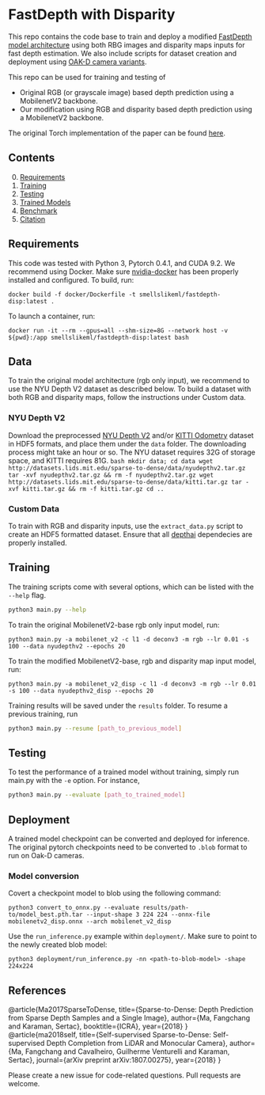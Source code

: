 FastDepth with Disparity 
============================

This repo contains the code base to train and deploy a modified [FastDepth model architecture](https://arxiv.org/pdf/1709.07492.pdf) using both RBG images and disparity maps inputs for fast depth estimation. We also include scripts for dataset creation and deployment using [OAK-D camera variants](https://shop.luxonis.com/products/oak-d). 

This repo can be used for training and testing of
- Original RGB (or grayscale image) based depth prediction using a MobilenetV2 backbone.
- Our modification using RGB and disparity based depth prediction using a MobilenetV2 backbone.

The original Torch implementation of the paper can be found [here](https://github.com/fangchangma/sparse-to-dense).

## Contents
0. [Requirements](#requirements)
0. [Training](#training)
0. [Testing](#testing)
0. [Trained Models](#trained-models)
0. [Benchmark](#benchmark)
0. [Citation](#citation)

## Requirements
This code was tested with Python 3, Pytorch 0.4.1, and CUDA 9.2.
We recommend using Docker. Make sure [nvidia-docker](https://docs.nvidia.com/datacenter/cloud-native/container-toolkit/install-guide.html#docker) has been properly installed and configured. To build, run:
```
docker build -f docker/Dockerfile -t smellslikeml/fastdepth-disp:latest .
```

To launch a container, run:
```
docker run -it --rm --gpus=all --shm-size=8G --network host -v ${pwd}:/app smellslikeml/fastdepth-disp:latest bash
```

## Data

To train the original model architecture (rgb only input), we recommend to use the NYU Depth V2 dataset as described below. To build a dataset with both RGB and disparity maps, follow the instructions under Custom data.

### NYU Depth V2
Download the preprocessed [NYU Depth V2](http://cs.nyu.edu/~silberman/datasets/nyu_depth_v2.html) and/or [KITTI Odometry](http://www.cvlibs.net/datasets/kitti/eval_odometry.php) dataset in HDF5 formats, and place them under the `data` folder. The downloading process might take an hour or so. The NYU dataset requires 32G of storage space, and KITTI requires 81G.
	```bash
	mkdir data; cd data
	wget http://datasets.lids.mit.edu/sparse-to-dense/data/nyudepthv2.tar.gz
	tar -xvf nyudepthv2.tar.gz && rm -f nyudepthv2.tar.gz
	wget http://datasets.lids.mit.edu/sparse-to-dense/data/kitti.tar.gz
 	tar -xvf kitti.tar.gz && rm -f kitti.tar.gz
	cd ..
	```
### Custom Data
To train with RGB and disparity inputs, use the `extract_data.py` script to create an HDF5 formatted dataset. Ensure that all [depthai](https://docs.luxonis.com/projects/api/en/latest/install/) dependecies are properly installed.

## Training
The training scripts come with several options, which can be listed with the `--help` flag. 
```bash
python3 main.py --help
```

To train the original MobilenetV2-base rgb only input model, run:
```
python3 main.py -a mobilenet_v2 -c l1 -d deconv3 -m rgb --lr 0.01 -s 100 --data nyudepthv2 --epochs 20
```

To train the modified MobilenetV2-base, rgb and disparity map input model, run:
```
python3 main.py -a mobilenet_v2_disp -c l1 -d deconv3 -m rgb --lr 0.01 -s 100 --data nyudepthv2_disp --epochs 20
```

Training results will be saved under the `results` folder. To resume a previous training, run
```bash
python3 main.py --resume [path_to_previous_model]
```

## Testing
To test the performance of a trained model without training, simply run main.py with the `-e` option. For instance,
```bash
python3 main.py --evaluate [path_to_trained_model]
```

## Deployment

A trained model checkpoint can be converted and deployed for inference. The original pytorch checkpoints need to be converted to `.blob` format to run on Oak-D cameras.

### Model conversion
Covert a checkpoint model to blob using the following command:
```
python3 convert_to_onnx.py --evaluate results/path-to/model_best.pth.tar --input-shape 3 224 224 --onnx-file mobilenetv2_disp.onnx --arch mobilenet_v2_disp
```

Use the `run_inference.py` example within `deployment/`. Make sure to point to the newly created blob model:
```
python3 deployment/run_inference.py -nn <path-to-blob-model> -shape 224x224
```

## References

@article{Ma2017SparseToDense,
	title={Sparse-to-Dense: Depth Prediction from Sparse Depth Samples and a Single Image},
	author={Ma, Fangchang and Karaman, Sertac},
	booktitle={ICRA},
	year={2018}
}
@article{ma2018self,
	title={Self-supervised Sparse-to-Dense: Self-supervised Depth Completion from LiDAR and Monocular Camera},
	author={Ma, Fangchang and Cavalheiro, Guilherme Venturelli and Karaman, Sertac},
	journal={arXiv preprint arXiv:1807.00275},
	year={2018}
}

Please create a new issue for code-related questions. Pull requests are welcome.
